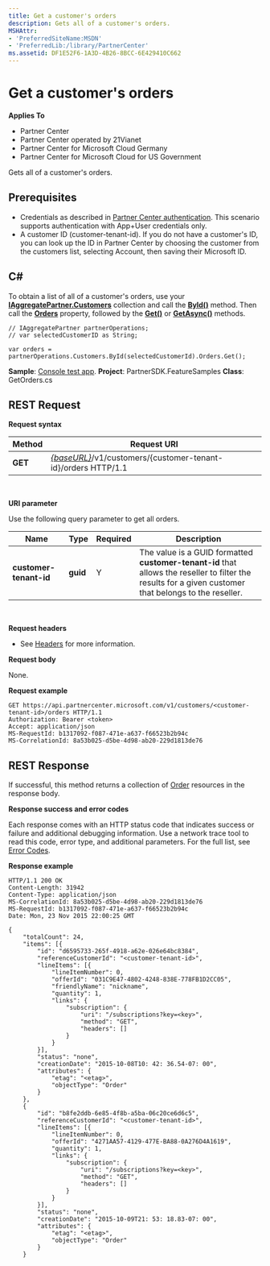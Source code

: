 ```yaml
---
title: Get a customer's orders
description: Gets all of a customer's orders.
MSHAttr:
- 'PreferredSiteName:MSDN'
- 'PreferredLib:/library/PartnerCenter'
ms.assetid: DF1E52F6-1A3D-4B26-8BCC-6E429410C662
---
```


# Get a customer's orders


**Applies To**

-   Partner Center
-   Partner Center operated by 21Vianet
-   Partner Center for Microsoft Cloud Germany
-   Partner Center for Microsoft Cloud for US Government

Gets all of a customer's orders.

## <span id="Prerequisites"></span><span id="prerequisites"></span><span id="PREREQUISITES"></span>Prerequisites


-   Credentials as described in [Partner Center authentication](partner-center-authentication.md). This scenario supports authentication with App+User credentials only.
-   A customer ID (customer-tenant-id). If you do not have a customer's ID, you can look up the ID in Partner Center by choosing the customer from the customers list, selecting Account, then saving their Microsoft ID.

## <span id="C_"></span><span id="c_"></span>C#


To obtain a list of all of a customer's orders, use your [**IAggregatePartner.Customers**](https://review.docs.microsoft.com/dotnet/api/microsoft.store.partnercenter.ipartner.customers) collection and call the [**ById()**](https://review.docs.microsoft.com/dotnet/api/microsoft.store.partnercenter.customers.icustomercollectionoperations.byid) method. Then call the [**Orders**](https://review.docs.microsoft.com/dotnet/api/microsoft.store.partnercenter.customers.icustomeroperations.orders) property, followed by the [**Get()**](https://review.docs.microsoft.com/dotnet/api/microsoft.store.partnercenter.genericoperations.ientitygetoperations.get) or [**GetAsync()**](https://review.docs.microsoft.com/dotnet/api/microsoft.store.partnercenter.genericoperations.ientitygetoperations.getasync) methods.

```CSharp
// IAggregatePartner partnerOperations;
// var selectedCustomerID as String;

var orders = partnerOperations.Customers.ById(selectedCustomerId).Orders.Get();
```

**Sample**: [Console test app](console-test-app.md). **Project**: PartnerSDK.FeatureSamples **Class**: GetOrders.cs

## <span id="REST_Request"></span><span id="rest_request"></span><span id="REST_REQUEST"></span>REST Request


**Request syntax**

| Method  | Request URI                                                                                   |
|---------|-----------------------------------------------------------------------------------------------|
| **GET** | [*{baseURL}*](partner-center-rest-urls.md)/v1/customers/{customer-tenant-id}/orders HTTP/1.1 |

 

**URI parameter**

Use the following query parameter to get all orders.

| Name                   | Type     | Required | Description                                                                                                                                            |
|------------------------|----------|----------|--------------------------------------------------------------------------------------------------------------------------------------------------------|
| **customer-tenant-id** | **guid** | Y        | The value is a GUID formatted **customer-tenant-id** that allows the reseller to filter the results for a given customer that belongs to the reseller. |

 

**Request headers**

-   See [Headers](headers.md) for more information.

**Request body**

None.

**Request example**

```
GET https://api.partnercenter.microsoft.com/v1/customers/<customer-tenant-id>/orders HTTP/1.1
Authorization: Bearer <token>
Accept: application/json
MS-RequestId: b1317092-f087-471e-a637-f66523b2b94c
MS-CorrelationId: 8a53b025-d5be-4d98-ab20-229d1813de76
```

## <span id="REST_Response"></span><span id="rest_response"></span><span id="REST_RESPONSE"></span>REST Response


If successful, this method returns a collection of [Order](orders.md) resources in the response body.

**Response success and error codes**

Each response comes with an HTTP status code that indicates success or failure and additional debugging information. Use a network trace tool to read this code, error type, and additional parameters. For the full list, see [Error Codes](error-codes.md).

**Response example**

```
HTTP/1.1 200 OK
Content-Length: 31942
Content-Type: application/json
MS-CorrelationId: 8a53b025-d5be-4d98-ab20-229d1813de76
MS-RequestId: b1317092-f087-471e-a637-f66523b2b94c
Date: Mon, 23 Nov 2015 22:00:25 GMT

{
    "totalCount": 24,
    "items": [{
        "id": "d6595733-265f-4918-a62e-026e64bc8384",
        "referenceCustomerId": "<customer-tenant-id>",
        "lineItems": [{
            "lineItemNumber": 0,
            "offerId": "031C9E47-4802-4248-838E-778FB1D2CC05",
            "friendlyName": "nickname",
            "quantity": 1,
            "links": {
                "subscription": {
                    "uri": "/subscriptions?key=<key>",
                    "method": "GET",
                    "headers": []
                }
            }
        }],
        "status": "none",
        "creationDate": "2015-10-08T10: 42: 36.54-07: 00",
        "attributes": {
            "etag": "<etag>",
            "objectType": "Order"
        }
    },
    {
        "id": "b8fe2ddb-6e85-4f8b-a5ba-06c20ce6d6c5",
        "referenceCustomerId": "<customer-tenant-id>",
        "lineItems": [{
            "lineItemNumber": 0,
            "offerId": "4271AA57-4129-477E-BA88-0A276D4A1619",
            "quantity": 1,
            "links": {
                "subscription": {
                    "uri": "/subscriptions?key=<key>",
                    "method": "GET",
                    "headers": []
                }
            }
        }],
        "status": "none",
        "creationDate": "2015-10-09T21: 53: 18.83-07: 00",
        "attributes": {
            "etag": "<etag>",
            "objectType": "Order"
        }
    }
```

 

 




